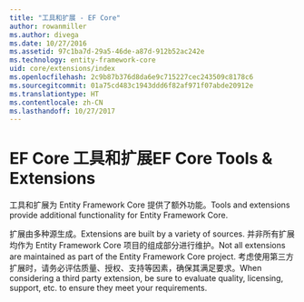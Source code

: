 ```yaml
---
title: "工具和扩展 - EF Core"
author: rowanmiller
ms.author: divega
ms.date: 10/27/2016
ms.assetid: 97c1ba7d-29a5-46de-a87d-912b52ac242e
ms.technology: entity-framework-core
uid: core/extensions/index
ms.openlocfilehash: 2c9b87b376d8da6e9c715227cec243509c8178c6
ms.sourcegitcommit: 01a75cd483c1943ddd6f82af971f07abde20912e
ms.translationtype: HT
ms.contentlocale: zh-CN
ms.lasthandoff: 10/27/2017
---
```

# <a name="ef-core-tools--extensions"></a><span data-ttu-id="975f9-102">EF Core 工具和扩展</span><span class="sxs-lookup"><span data-stu-id="975f9-102">EF Core Tools & Extensions</span></span>

<span data-ttu-id="975f9-103">工具和扩展为 Entity Framework Core 提供了额外功能。</span><span class="sxs-lookup"><span data-stu-id="975f9-103">Tools and extensions provide additional functionality for Entity Framework Core.</span></span>

<span data-ttu-id="975f9-104">扩展由多种源生成。</span><span class="sxs-lookup"><span data-stu-id="975f9-104">Extensions are built by a variety of sources.</span></span> <span data-ttu-id="975f9-105">并非所有扩展均作为 Entity Framework Core 项目的组成部分进行维护。</span><span class="sxs-lookup"><span data-stu-id="975f9-105">Not all extensions are maintained as part of the Entity Framework Core project.</span></span> <span data-ttu-id="975f9-106">考虑使用第三方扩展时，请务必评估质量、授权、支持等因素，确保其满足要求。</span><span class="sxs-lookup"><span data-stu-id="975f9-106">When considering a third party extension, be sure to evaluate quality, licensing, support, etc. to ensure they meet your requirements.</span></span>
